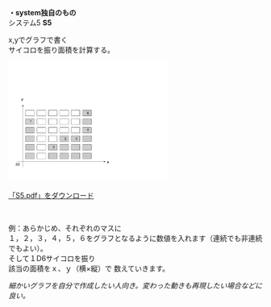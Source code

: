 <p><strong>・system独自のもの</strong><br />システム5 <strong>S5</strong></p>

<p>x,yでグラフで書く<br />サイコロを振り面積を計算する。</p>





<p><a href="image/s5.png"><img alt="S5" title="S5" src="image/s5.png" width="317" height="238" border="0" /></a></p>



<p><a href="files/S5.pdf">「S5.pdf」をダウンロード</a></p>

<br /><p>例：あらかじめ、それぞれのマスに<br />１，２，３，４，５，６をグラフとなるように数値を入れます（連続でも非連続でもよい）。<br />そして１D6サイコロを振り<br />該当の面積をｘ、ｙ（横×縦）で 数えていきます。

</p>

<p><em>細かいグラフを自分で作成したい人向き。変わった動きも再現したい場合などに良い。</em></p>
